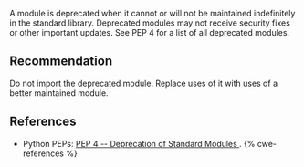 A module is deprecated when it cannot or will not be maintained indefinitely in the standard library. Deprecated modules may not receive security fixes or other important updates. See PEP 4 for a list of all deprecated modules.


## Recommendation
Do not import the deprecated module. Replace uses of it with uses of a better maintained module.


## References
* Python PEPs: [PEP 4 -- Deprecation of Standard Modules ](http://www.python.org/dev/peps/pep-0004/).
{% cwe-references %}
